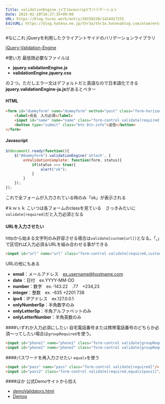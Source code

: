 ```yaml
---
Title: validationEngine.jsでJavascriptでバリデーション
Date: 2015-02-20T16:27:35+09:00
URL: https://blog.turai.work/entry/20150220/1424417255
EditURL: https://blog.hatena.ne.jp/thr3a/thr3a.hatenablog.com/atom/entry/8454420450084444668
---
```


#なにこれ
jQueryを利用したクライアントサイドのバリデーションライブラリ

[jQuery-Validation-Engine](https://github.com/posabsolute/jQuery-Validation-Engine)

#使い方
最低限必要なファイルは

- **jquery.validationEngine.js**
- **validationEngine.jquery.css**

の２つ。ただしエラー文はデフォルトだと英語なので日本語化できる**jquery.validationEngine-ja.js**があるとベター

#### HTML
```html
<form id="dummyform" name="dummyform" method="post" class="form-horizontal">
	<label>氏名　入力必須</label>
	<input id="name" name="name" class="form-control validate[required]"/>
	<button type="submit" class="btn btn-info">送信</button>
</form>
```
#### Javascript
```javascript
$(document).ready(function(){
	$("#dummyform").validationEngine('attach', {
		onValidationComplete: function(form, status){
			if(status === true){
				alert("ok");
			}
		}
	});
});
```
これで全フォームが入力されている時のみ「ok」が表示される

#ｋｗｓｋ
こいつは各フォームのclassを見ている　さっきみたいに`validate[required]`だと入力必須となる

#### URLを入力させたい
httpから始まる文字列のみ許容させる場合は`validate[custom[url]]`となる。「**,**」で区切れば入力必須＆URLを組み合わせる事ができる
```html
<input id="url" name="url" class="form-control validate[required,custom[url]]"/>
```

URLの他にもある

- **email**：メールアドレス　ex.username@hostname.com
- **date**：日付　ex.YYYY-MM-DD
- **number**：数字　ex.-143.22　.77　+234,23
- **integer**：整数　ex. -635 +2201 738
- **ipv4**：IPアドレス　ex.127.0.0.1
- **onlyNumberSp**：半角数字のみ
- **onlyLetterSp**：半角アルファベットのみ
- **onlyLetterNumber**：半角英数のみ

####いずれか入力必須にしたい
自宅電話番号または携帯電話番号のどちらか必須～ってしたい場合は`groupRequired`を使う。
```html
<input id="phone1" name="phone1" class="form-control validate[groupRequired[phone]]">
<input id="phone2" name="phone2" class="form-control validate[groupRequired[phone]]">
```

####パスワードを再入力させたい
`equals`を使う
```html
<input id="pass" name="pass" class="form-control validate[required]"/>
<input id="pass2" class="form-control validate[required,equals[pass]]"/>
```

####ほか
公式Demoサイトから拾え

- [demoValidators.html](http://www.position-relative.net/creation/formValidator/demos/demoValidators.html)
- [Demos](http://www.position-relative.net/creation/formValidator/)
